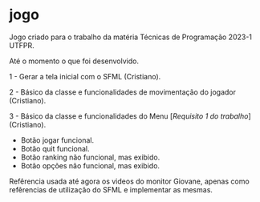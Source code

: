 # jogo
Jogo criado para o trabalho da matéria Técnicas de Programação 2023-1 UTFPR.

Até o momento o que foi desenvolvido.

1 - Gerar a tela inicial com o SFML (Cristiano).

2 - Básico da classe e funcionalidades de movimentação do jogador (Cristiano).

3 - Básico da classe e funcionalidades do Menu [*Requisito 1 do trabalho*] (Cristiano).
  - Botão jogar funcional.
  - Botão quit funcional.
  - Botão ranking não funcional, mas exibido.
  - Botão opções não funcional, mas exibido.

Refêrencia usada até agora os videos do monitor Giovane, apenas como refêrencias de utilização do SFML e implementar as mesmas.
